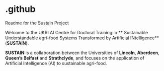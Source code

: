 # .github
Readme for the Sustain Project


Welcome to the UKRI AI Centre for Doctoral Training in ** Sustainable Understandable agri-food Systems Transformed by Artificial INtelligence** (**SUSTAIN**).


**SUSTAIN** is a collaboration between the Universities of **Lincoln**, **Aberdeen**, **Queen’s Belfast** and **Strathclyde**, and focuses on the application of Artificial Intelligence (AI) to sustainable agri-food.

